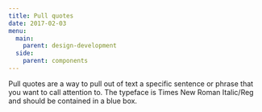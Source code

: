```yaml
---
title: Pull quotes
date: 2017-02-03
menu:
  main:
    parent: design-development
  side:
    parent: components
---
```


Pull quotes are a way to pull out of text a specific sentence or phrase that you want to call attention to. The typeface is Times New Roman Italic/Reg and should be contained in a blue box.
